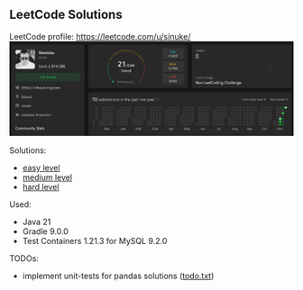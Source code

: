 ## LeetCode Solutions

LeetCode profile: https://leetcode.com/u/sinuke/
![LeetCode Profile - sinuke](images/00.png)

Solutions:
* [easy level](easy-level/README.md)
* [medium level](medium-level/README.md)
* [hard level](hard-level/README.md)

Used:
* Java 21
* Gradle 9.0.0
* Test Containers 1.21.3 for MySQL 9.2.0

TODOs:
* implement unit-tests for pandas solutions ([todo.txt](easy-level/pandas/todo.txt))